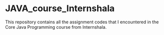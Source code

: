 # JAVA_course_Internshala
This repository contains all the assignment codes that I encountered in the Core Java Programming course from Internshala.
